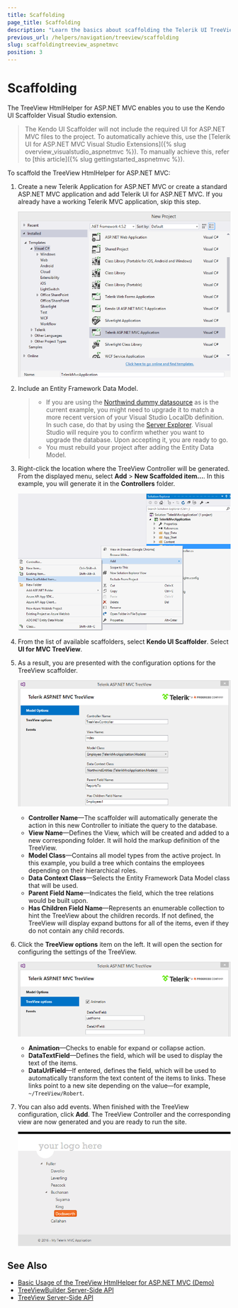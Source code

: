 ```yaml
---
title: Scaffolding
page_title: Scaffolding
description: "Learn the basics about scaffolding the Telerik UI TreeView HtmlHelper for ASP.NET MVC by using the Scaffolder extension for Visual Studio."
previous_url: /helpers/navigation/treeview/scaffolding
slug: scaffoldingtreeview_aspnetmvc
position: 3
---
```


# Scaffolding

The TreeView HtmlHelper for ASP.NET MVC enables you to use the Kendo UI Scaffolder Visual Studio extension.

> The Kendo UI Scaffolder will not include the required UI for ASP.NET MVC files to the project. To automatically achieve this, use the [Telerik UI for ASP.NET MVC Visual Studio Extensions]({% slug overview_visualstudio_aspnetmvc %}). To manually achieve this, refer to [this article]({% slug gettingstarted_aspnetmvc %}).

To scaffold the TreeView HtmlHelper for ASP.NET MVC:

1. Create a new Telerik Application for ASP.NET MVC or create a standard ASP.NET MVC application and add Telerik UI for ASP.NET MVC. If you already have a working Telerik MVC application, skip this step.

    ![Creating a new Telerik MVC application](images/treeview-scaffolding1.png)

1. Include an Entity Framework Data Model.

    > * If you are using the [Northwind dummy datasource](https://archive.codeplex.com/?p=northwinddatabase) as is the current example, you might need to upgrade it to match a more recent version of your Visual Studio LocalDb definition. In such case, do that by using the [Server Explorer](https://msdn.microsoft.com/en-us/library/hh873188.aspx). Visual Studio will require you to confirm whether you want to upgrade the database. Upon accepting it, you are ready to go.
    > * You must rebuild your project after adding the Entity Data Model.

1. Right-click the location where the TreeView Controller will be generated. From the displayed menu, select **Add** > **New Scaffolded item...**. In this example, you will generate it in the **Controllers** folder.

    ![Adding a new scaffolded item](images/treeview-scaffolding2.png)

1. From the list of available scaffolders, select **Kendo UI Scaffolder**. Select **UI for MVC TreeView**.
1. As a result, you are presented with the configuration options for the TreeView scaffolder.

    ![Configuring the TreeView Scaffolder](images/treeview-scaffolding3.png)

    * **Controller Name**&mdash;The scaffolder will automatically generate the action in this new Controller to initiate the query to the database.
    * **View Name**&mdash;Defines the View, which will be created and added to a new corresponding folder. It will hold the markup definition of the TreeView.
    * **Model Class**&mdash;Contains all model types from the active project. In this example, you build a tree which contains the employees depending on their hierarchical roles.
    * **Data Context Class**&mdash;Selects the Entity Framework Data Model class that will be used.
    * **Parent Field Name**&mdash;Indicates the field, which the tree relations would be built upon.
    * **Has Children Field Name**&mdash;Represents an enumerable collection to hint the TreeView about the children records. If not defined, the TreeView will display expand buttons for all of the items, even if they do not contain any child records.

1. Click the **TreeView options** item on the left. It will open the section for configuring the settings of the TreeView.

    ![Selecting the TreeView options](images/treeview-scaffolding4.png)

    * **Animation**&mdash;Checks to enable for expand or collapse action.
    * **DataTextField**&mdash;Defines the field, which will be used to display the text of the items.
    * **DataUrlField**&mdash;If entered, defines the field, which will be used to automatically transform the text content of the items to links. These links point to a new site depending on the value&mdash;for example, `~/TreeView/Robert`.

1. You can also add events. When finished with the TreeView configuration, click **Add**. The TreeView Controller and the corresponding view are now generated and you are ready to run the site.

    ![The final result](images/treeview-scaffolding5.png)

## See Also

* [Basic Usage of the TreeView HtmlHelper for ASP.NET MVC (Demo)](https://demos.telerik.com/aspnet-mvc/treeview/index)
* [TreeViewBuilder Server-Side API](http://docs.telerik.com/aspnet-mvc/api/Kendo.Mvc.UI.Fluent/TreeViewBuilder)
* [TreeView Server-Side API](/api/treeview)
